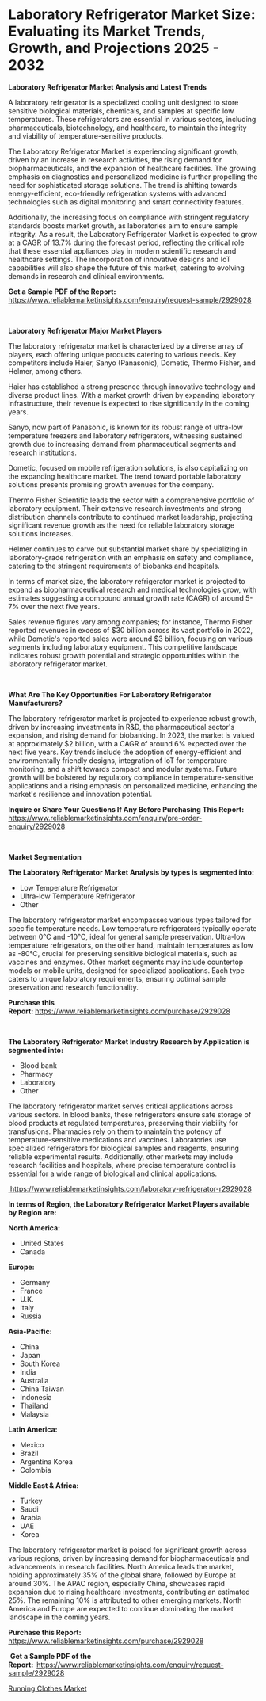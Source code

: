 <p><h1>Laboratory Refrigerator Market Size: Evaluating its Market Trends, Growth, and Projections 2025 - 2032</h1></p><p><strong>Laboratory Refrigerator Market Analysis and Latest Trends</strong></p>
<p><p>A laboratory refrigerator is a specialized cooling unit designed to store sensitive biological materials, chemicals, and samples at specific low temperatures. These refrigerators are essential in various sectors, including pharmaceuticals, biotechnology, and healthcare, to maintain the integrity and viability of temperature-sensitive products.</p><p>The Laboratory Refrigerator Market is experiencing significant growth, driven by an increase in research activities, the rising demand for biopharmaceuticals, and the expansion of healthcare facilities. The growing emphasis on diagnostics and personalized medicine is further propelling the need for sophisticated storage solutions. The trend is shifting towards energy-efficient, eco-friendly refrigeration systems with advanced technologies such as digital monitoring and smart connectivity features.</p><p>Additionally, the increasing focus on compliance with stringent regulatory standards boosts market growth, as laboratories aim to ensure sample integrity. As a result, the Laboratory Refrigerator Market is expected to grow at a CAGR of 13.7% during the forecast period, reflecting the critical role that these essential appliances play in modern scientific research and healthcare settings. The incorporation of innovative designs and IoT capabilities will also shape the future of this market, catering to evolving demands in research and clinical environments.</p></p>
<p><strong>Get a Sample PDF of the Report:&nbsp;</strong> <a href="https://www.reliablemarketinsights.com/enquiry/request-sample/2929028?utm_campaign=2982&utm_medium=2&utm_source=Github&utm_content=ia&utm_term=12032025&utm_id=laboratory-refrigerator">https://www.reliablemarketinsights.com/enquiry/request-sample/2929028</a></p>
<p>&nbsp;</p>
<p><strong>Laboratory Refrigerator Major Market Players</strong></p>
<p><p>The laboratory refrigerator market is characterized by a diverse array of players, each offering unique products catering to various needs. Key competitors include Haier, Sanyo (Panasonic), Dometic, Thermo Fisher, and Helmer, among others. </p><p>Haier has established a strong presence through innovative technology and diverse product lines. With a market growth driven by expanding laboratory infrastructure, their revenue is expected to rise significantly in the coming years.</p><p>Sanyo, now part of Panasonic, is known for its robust range of ultra-low temperature freezers and laboratory refrigerators, witnessing sustained growth due to increasing demand from pharmaceutical segments and research institutions.</p><p>Dometic, focused on mobile refrigeration solutions, is also capitalizing on the expanding healthcare market. The trend toward portable laboratory solutions presents promising growth avenues for the company.</p><p>Thermo Fisher Scientific leads the sector with a comprehensive portfolio of laboratory equipment. Their extensive research investments and strong distribution channels contribute to continued market leadership, projecting significant revenue growth as the need for reliable laboratory storage solutions increases.</p><p>Helmer continues to carve out substantial market share by specializing in laboratory-grade refrigeration with an emphasis on safety and compliance, catering to the stringent requirements of biobanks and hospitals.</p><p>In terms of market size, the laboratory refrigerator market is projected to expand as biopharmaceutical research and medical technologies grow, with estimates suggesting a compound annual growth rate (CAGR) of around 5-7% over the next five years. </p><p>Sales revenue figures vary among companies; for instance, Thermo Fisher reported revenues in excess of $30 billion across its vast portfolio in 2022, while Dometic's reported sales were around $3 billion, focusing on various segments including laboratory equipment. This competitive landscape indicates robust growth potential and strategic opportunities within the laboratory refrigerator market.</p></p>
<p>&nbsp;</p>
<p><strong>What Are The Key Opportunities For Laboratory Refrigerator Manufacturers?</strong></p>
<p><p>The laboratory refrigerator market is projected to experience robust growth, driven by increasing investments in R&D, the pharmaceutical sector's expansion, and rising demand for biobanking. In 2023, the market is valued at approximately $2 billion, with a CAGR of around 6% expected over the next five years. Key trends include the adoption of energy-efficient and environmentally friendly designs, integration of IoT for temperature monitoring, and a shift towards compact and modular systems. Future growth will be bolstered by regulatory compliance in temperature-sensitive applications and a rising emphasis on personalized medicine, enhancing the market's resilience and innovation potential.</p></p>
<p><strong>Inquire or Share Your Questions If Any Before Purchasing This Report:</strong> <a href="https://www.reliablemarketinsights.com/enquiry/pre-order-enquiry/2929028?utm_campaign=2982&utm_medium=2&utm_source=Github&utm_content=ia&utm_term=12032025&utm_id=laboratory-refrigerator">https://www.reliablemarketinsights.com/enquiry/pre-order-enquiry/2929028</a></p>
<p>&nbsp;</p>
<p><strong>Market Segmentation</strong></p>
<p><strong>The Laboratory Refrigerator Market Analysis by types is segmented into:</strong></p>
<p><ul><li>Low Temperature Refrigerator</li><li>Ultra-low Temperature Refrigerator</li><li>Other</li></ul></p>
<p><p>The laboratory refrigerator market encompasses various types tailored for specific temperature needs. Low temperature refrigerators typically operate between 0°C and -10°C, ideal for general sample preservation. Ultra-low temperature refrigerators, on the other hand, maintain temperatures as low as -80°C, crucial for preserving sensitive biological materials, such as vaccines and enzymes. Other market segments may include countertop models or mobile units, designed for specialized applications. Each type caters to unique laboratory requirements, ensuring optimal sample preservation and research functionality.</p></p>
<p><strong>Purchase this Report:&nbsp;</strong><a href="https://www.reliablemarketinsights.com/purchase/2929028?utm_campaign=2982&utm_medium=2&utm_source=Github&utm_content=ia&utm_term=12032025&utm_id=laboratory-refrigerator">https://www.reliablemarketinsights.com/purchase/2929028</a></p>
<p>&nbsp;</p>
<p><strong>The Laboratory Refrigerator Market Industry Research by Application is segmented into:</strong></p>
<p><ul><li>Blood bank</li><li>Pharmacy</li><li>Laboratory</li><li>Other</li></ul></p>
<p><p>The laboratory refrigerator market serves critical applications across various sectors. In blood banks, these refrigerators ensure safe storage of blood products at regulated temperatures, preserving their viability for transfusions. Pharmacies rely on them to maintain the potency of temperature-sensitive medications and vaccines. Laboratories use specialized refrigerators for biological samples and reagents, ensuring reliable experimental results. Additionally, other markets may include research facilities and hospitals, where precise temperature control is essential for a wide range of biological and clinical applications.</p></p>
<p><a href="https://www.reliablemarketinsights.com/laboratory-refrigerator-r2929028?utm_campaign=2982&utm_medium=2&utm_source=Github&utm_content=ia&utm_term=12032025&utm_id=laboratory-refrigerator">&nbsp;https://www.reliablemarketinsights.com/laboratory-refrigerator-r2929028</a></p>
<p><strong>In terms of Region, the Laboratory Refrigerator Market Players available by Region are:</strong></p>
<p>
    <p> <strong> North America: </strong>
        <ul>
            <li>United States</li>
            <li>Canada</li>
        </ul>
        </p> 
    <p> <strong> Europe: </strong>
        <ul>
            <li>Germany</li>
            <li>France</li>
            <li>U.K.</li>
            <li>Italy</li>
            <li>Russia</li>
        </ul>
        </p> 
    <p> <strong> Asia-Pacific: </strong>
        <ul>
            <li>China</li>
            <li>Japan</li>
            <li>South Korea</li>
            <li>India</li>
            <li>Australia</li>
            <li>China Taiwan</li>
            <li>Indonesia</li>
            <li>Thailand</li>
            <li>Malaysia</li>
        </ul>
        </p> 
    <p> <strong> Latin America: </strong>
        <ul>
            <li>Mexico</li>
            <li>Brazil</li>
            <li>Argentina Korea</li>
            <li>Colombia</li>
        </ul>
        </p> 
    <p> <strong> Middle East & Africa: </strong>
        <ul>
            <li>Turkey</li>
            <li>Saudi</li>
            <li>Arabia</li>
            <li>UAE</li>
            <li>Korea</li>
        </ul>
    </p>
    </p>
<p><p>The laboratory refrigerator market is poised for significant growth across various regions, driven by increasing demand for biopharmaceuticals and advancements in research facilities. North America leads the market, holding approximately 35% of the global share, followed by Europe at around 30%. The APAC region, especially China, showcases rapid expansion due to rising healthcare investments, contributing an estimated 25%. The remaining 10% is attributed to other emerging markets. North America and Europe are expected to continue dominating the market landscape in the coming years.</p></p>
<p><strong>Purchase this Report: </strong><a href="https://www.reliablemarketinsights.com/purchase/2929028?utm_campaign=2982&utm_medium=2&utm_source=Github&utm_content=ia&utm_term=12032025&utm_id=laboratory-refrigerator">https://www.reliablemarketinsights.com/purchase/2929028</a></p>
<p>&nbsp;<strong>Get a Sample PDF of the Report:&nbsp;&nbsp;</strong><a href="https://www.reliablemarketinsights.com/enquiry/request-sample/2929028?utm_campaign=2982&utm_medium=2&utm_source=Github&utm_content=ia&utm_term=12032025&utm_id=laboratory-refrigerator">https://www.reliablemarketinsights.com/enquiry/request-sample/2929028</a></p>
<p><strong></strong></p>
<p><p><a href="https://github.com/zanoligarav/Market-Research-Report-List-1/blob/main/running-clothes-market.md?utm_campaign=2982&utm_medium=2&utm_source=Github&utm_content=ia&utm_term=12032025&utm_id=laboratory-refrigerator">Running Clothes Market</a></p></p>